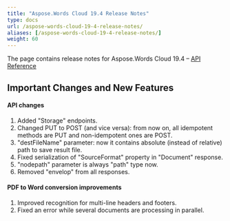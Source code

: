 ```yaml
---
title: "Aspose.Words Cloud 19.4 Release Notes"
type: docs
url: /aspose-words-cloud-19-4-release-notes/
aliases: [/aspose-words-cloud-19-4-release-notes/]
weight: 60
---
```


The page contains release notes for Aspose.Words Cloud 19.4 – [API Reference](https://apireference.aspose.cloud/words/)

## Important Changes and New Features

#### API changes

1. Added "Storage" endpoints.
1. Changed PUT to POST (and vice versa): from now on, all idempotent methods are PUT and non-idempotent ones are POST.
1. "destFileName" parameter: now it contains absolute (instead of relative) path to save result file.
1. Fixed serialization of "SourceFormat" property in "Document" response.
1. "nodepath" parameter is always "path" type now.
1. Removed "envelop" from all responses.

#### PDF to Word conversion improvements

1. Improved recognition for multi-line headers and footers.
1. Fixed an error while several documents are processing in parallel.
